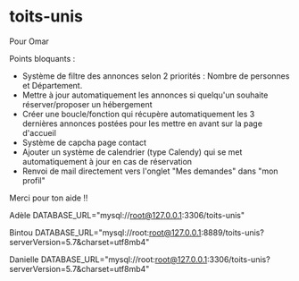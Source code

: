 # toits-unis

Pour Omar 

Points bloquants : 
- Système de filtre des annonces selon 2 priorités : Nombre de personnes et Département. 
- Mettre à jour automatiquement les annonces si quelqu'un souhaite réserver/proposer un hébergement
- Créer une boucle/fonction qui récupère automatiquement les 3 dernières annonces postées pour les mettre en avant sur la page d'accueil
- Système de capcha page contact
- Ajouter un système de calendrier (type Calendy) qui se met automatiquement à jour en cas de réservation
- Renvoi de mail directement vers l'onglet "Mes demandes" dans "mon profil" 

Merci pour ton aide !! 


Adèle 
DATABASE_URL="mysql://root@127.0.0.1:3306/toits-unis"


Bintou 
 DATABASE_URL="mysql://root:root@127.0.0.1:8889/toits-unis?serverVersion=5.7&charset=utf8mb4"


 Danielle
 DATABASE_URL="mysql://root:root@127.0.0.1:3306/toits-unis?serverVersion=5.7&charset=utf8mb4"

